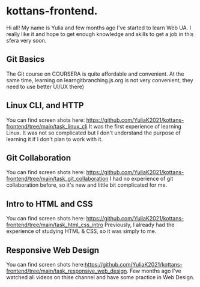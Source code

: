 # kottans-frontend. 
Hi all! My name is Yulia and few months ago I've started to learn Web UA. I really like it and hope to get enough knowledge and skills to get a job in this sfera very soon.
## Git Basics
The Git course on COURSERA is quite affordable and convenient.
At the same time, learning on learngitbranching.js.org is not very convenient, they need to use better UI/UX there)
## Linux CLI, and HTTP
You can find screen shots here: https://github.com/YuliaK2021/kottans-frontend/tree/main/task_linux_cli
It was the first experience of learning Linux. It was not so complicated but I don't understand the purpose of learning it if I don't plan to work with it.
## Git Collaboration
You can find screen shots here: https://github.com/YuliaK2021/kottans-frontend/tree/main/task_git_collaboration
I had no experience of git collaboration before, so it's new and little bit complicated for me.
## Intro to HTML and CSS
You can find screen shots here: https://github.com/YuliaK2021/kottans-frontend/tree/main/task_html_css_intro
Previously, I already had the experience of studying HTML & CSS, so it was simply to me.
## Responsive Web Design
You can find screen shots here:https://github.com/YuliaK2021/kottans-frontend/tree/main/task_responsive_web_design.
Few months ago I've watched all videos on thise channel and have some practice in Web Design.
